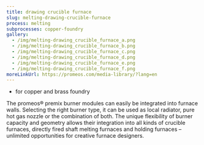 ```yaml
---
title: drawing crucible furnace
slug: melting-drawing-crucible-furnace
process: melting
subprocesses: copper-foundry
gallery:
  - /img/melting-drawing_crucible_furnace_a.png
  - /img/melting-drawing_crucible_furnace_b.png
  - /img/melting-drawing_crucible_furnace_c.png
  - /img/melting-drawing_crucible_furnace_d.png
  - /img/melting-drawing_crucible_furnace_e.png
  - /img/melting-drawing_crucible_furnace_f.png
moreLinkUrl: https://promeos.com/media-library/?lang=en
---
```

* for copper and brass foundry 

The promeos® premix burner modules can easily be integrated into furnace walls. Selecting the right burner type, it can be used as local radiator, pure hot gas nozzle or the combination of both. The unique flexibility of burner capacity and geometry allows their integration into all kinds of crucible furnaces, directly fired shaft melting furnaces and holding furnaces – unlimited opportunities for creative furnace designers.

